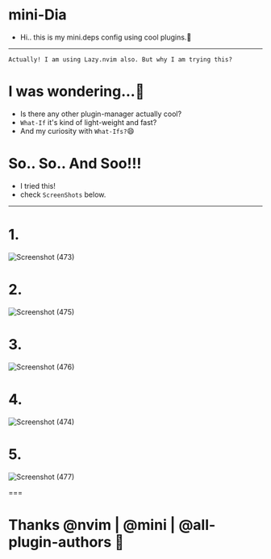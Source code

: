 # mini-Dia
- Hi.. this is my mini.deps config using cool plugins.🥰
---
```
Actually! I am using Lazy.nvim also. But why I am trying this?
```

# I was wondering...🤔
- Is there any other plugin-manager actually cool?
- ```What-If``` it's kind of light-weight and fast?
- And my curiosity with ```What-Ifs?```😄

# So.. So.. And Soo!!!
- I tried this!
- check ````ScreenShots```` below.
---
# 1.

![Screenshot (473)](https://github.com/user-attachments/assets/f1ec34b7-f5cf-4bc9-9d59-d88a85abc8cb)

# 2.

![Screenshot (475)](https://github.com/user-attachments/assets/c85ea59d-16d8-41ca-a441-31d9854555c0)

# 3.

![Screenshot (476)](https://github.com/user-attachments/assets/46ba98bc-15f1-44f5-9770-1544821f025f)

# 4.

![Screenshot (474)](https://github.com/user-attachments/assets/9e13795a-eb8d-4e7e-8f93-e295142ec300)

# 5.

![Screenshot (477)](https://github.com/user-attachments/assets/619043a1-6a4b-4b6d-8bae-5e9e96db7d43)

===
# Thanks @nvim | @mini | @all-plugin-authors 🥰

